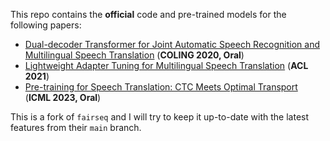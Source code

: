 This repo contains the **official** code and pre-trained models for the following papers:

- [Dual-decoder Transformer for Joint Automatic Speech Recognition and Multilingual Speech Translation](examples/speech_text_dual_decoder/README.md) (**COLING 2020, Oral**)
- [Lightweight Adapter Tuning for Multilingual Speech Translation](https://github.com/formiel/fairseq/blob/995be2b9da333c6d2ae75fab0714d94728ba0ae6/examples/speech_to_text/docs/adapters.md) (**ACL 2021**)
- [Pre-training for Speech Translation: CTC Meets Optimal Transport](examples/speech_text_siamese) (**ICML 2023, Oral**)

This is a fork of `fairseq` and I will try to keep it up-to-date with the latest features from their `main` branch.